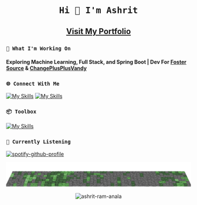 # <h1 align="center">``` Hi 👋 I'm Ashrit ```</h1>

<h2 align="center"><a href = "https://ashrit.vercel.app/portfolio" align="center">Visit My Portfolio</a></h2>

### ```🤔 What I'm Working On ```

<h4>Exploring Machine Learning, Full Stack, and Spring Boot | Dev For <a href="https://fostersource.org/">Foster Source</a> & <a href="https://github.com/ChangePlusPlusVandy">ChangePlusPlusVandy</a> </h3>

### ```🌐 Connect With Me ```

[![My Skills](https://skillicons.dev/icons?i=linkedin)](https://www.linkedin.com/in/ashritramanala/)
[![My Skills](https://skillicons.dev/icons?i=gmail)](mailto:ashritramanala@yahoo.com)

### ```📦 Toolbox ``` 

[![My Skills](https://skillicons.dev/icons?i=js,ts,java,python,cpp,r,react,nextjs,nodejs,express,vite,spring,flask,mongodb,firebase,mysql,tailwind,jest,postman,git,vercel,figma)](https://skillicons.dev)

### ```🎷 Currently Listening ```

[![spotify-github-profile](https://spotify-github-profile.kittinanx.com/api/view?uid=h63k3lvoyne3svlb3fnxgzmoc&cover_image=true&theme=natemoo-re&show_offline=true&background_color=000000&interchange=false&bar_color=39db54&bar_color_cover=true)](https://spotify-github-profile.kittinanx.com/api/view?uid=h63k3lvoyne3svlb3fnxgzmoc&redirect=true)

![](https://raw.githubusercontent.com/ashrit-ram-anala/ashrit-ram-anala/output/output.png)

<p align="center"> <img src="https://komarev.com/ghpvc/?username=ashrit-ram-anala" alt="ashrit-ram-anala" /></p>
